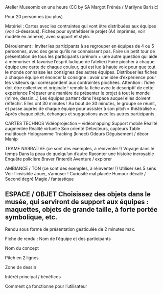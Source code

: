 Atelier Museomix en une heure 
(CC by SA Margot Frénéa / Marilyne Barisic)


Pour 20 personnes (ou plus)


Matériel : 
Cartes avec les contraintes qui vont être distribuées aux équipes (voir ci-dessous).
Fiches pour synthétiser le projet (A4 imprimés, voir modèle en annexe), avec support et stylo. 

Déroulement : 
Inviter les participants à se regrouper en équipes de 4 ou 5 personnes, avec des gens qu’ils ne connaissent pas. 
Faire un petit tour de présentation de tous les participants (prénom + une autre question qui aide à mémoriser et favorise l’esprit ludique de l’atelier)
Faire piocher à chaque équipe une carte de chaque couleur, qui est lue à haute voix pour que tout le monde connaisse les consignes des autres équipes. 
Distribuer les fiches à chaque équipe et énoncer la consigne : 
avoir une idée d’expérience pour les visiteurs qui correspondent aux contraintes piochées. Attention : l’idée doit être collective et originale ! 
remplir la fiche avec le descriptif de cette expérience
Préparer une manière de présenter le projet à tout le monde (mime, dessin…)
Les équipes partent dans l’espace auquel elles doivent réfléchir. Elles ont 30 minutes ! 
Au bout de 30 minutes, le groupe se réunit, et passe auprès de chaque équipe pour assister à son pitch « théâtralisé ». Après chaque pitch, échanges et suggestions avec les autres participants. 


CARTES
TECHNOS
Vidéoprojection – vidéomapping
Support mobile
Réalité augmentée
Réalité virtuelle
Son orienté
Détecteurs, capteurs
Table multitouch
Hologramme
Tracking (kinect)
Odeurs 
Déguisement / décor
Manip 

TRAME NARRATIVE (ce sont des exemples, à réinventer !)
Voyage dans le temps
Dans la peau de quelqu’un d’autre
Raconter une histoire incroyable
Enquête policière
Braver l’interdit
Aventure / explorer

AMBIANCE / TON (ce sont des exemples, à réinventer !)
Utiliser ses 5 sens
Voir l’invisible
Jouer, s’amuser ! 
Curiosité mal placée
Humour décalé / Second degré
Magie / fantastique

ESPACE / OBJET
Choisissez des objets dans le musée, qui serviront de support aux équipes : maquettes, objets de grande taille, à forte portée symbolique, etc. 
--------------------------------------------------------------------------------

Rendu sous forme de présentation gesticulée de 2 minutes max.

Fiche de rendu :
Nom de l’équipe et des participants

Nom du concept 

Pitch en 2 lignes

Zone de dessin

Intérêt principal / bénéfices

Comment ça fonctionne pour l’utilisateur
